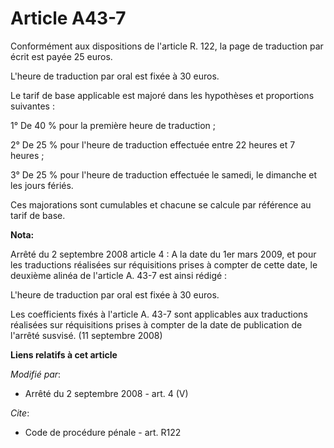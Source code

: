 # Article A43-7

Conformément aux dispositions de l'article R. 122, la page de traduction par écrit est payée 25 euros.

L'heure de traduction par oral est fixée à 30 euros. 

Le tarif de base applicable est majoré dans les hypothèses et proportions suivantes : 

1° De 40 % pour la première heure de traduction ; 

2° De 25 % pour l'heure de traduction effectuée entre 22 heures et 7 heures ; 

3° De 25 % pour l'heure de traduction effectuée le samedi, le dimanche et les jours fériés. 

Ces majorations sont cumulables et chacune se calcule par référence au tarif de base.

**Nota:**

Arrêté du 2 septembre 2008 article 4 : A la date du 1er mars 2009, et pour les traductions réalisées sur réquisitions prises
à compter de cette date, le deuxième alinéa de l'article A. 43-7 est ainsi rédigé :

L'heure de traduction par oral est fixée à 30 euros.

Les coefficients fixés à l'article A. 43-7 sont applicables aux traductions réalisées sur réquisitions prises à compter de la
date de publication de l'arrêté susvisé. (11 septembre 2008)

**Liens relatifs à cet article**

_Modifié par_:

  - Arrêté du 2 septembre 2008 - art. 4 (V)

_Cite_:

  - Code de procédure pénale - art. R122
